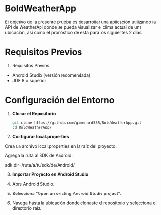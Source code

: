 # BoldWeatherApp
 
El objetivo de la presente prueba es desarrollar una aplicación utilizando la API de WeatherApi donde se pueda visualizar el clima actual de una ubicación, así como el pronóstico de esta para los siguientes 2 días.

# Requisitos Previos


1. Requisitos Previos
  - Android Studio (versión recomendada)
  - JDK 8 o superior

# Configuración del Entorno

1. **Clonar el Repositorio**

   ```bash
   git clone https://github.com/gimenard555/BoldWeatherApp.git
   cd BoldWeatherApp/

2. **Configurar local.properties**

Crea un archivo local.properties en la raíz del proyecto.

Agrega la ruta al SDK de Android:

  sdk.dir=/ruta/a/tu/sdk/de/Android/

3. **Importar Proyecto en Android Studio**

1. Abre Android Studio.
2. Selecciona "Open an existing Android Studio project".
3. Navega hasta la ubicación donde clonaste el repositorio y selecciona el directorio raíz.

